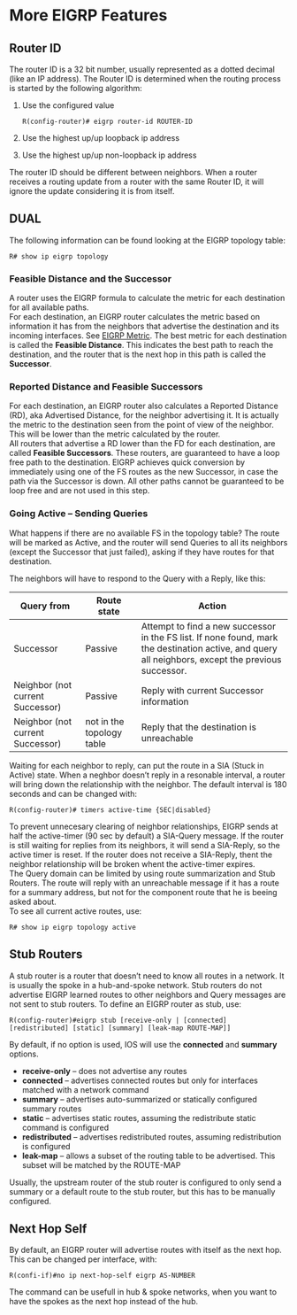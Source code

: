# More EIGRP Features

## Router ID

The router ID is a 32 bit number, usually represented as a dotted decimal (like an IP address). The Router ID is determined when the routing process is started by the following algorithm:

1.  Use the configured value

    ```
    R(config-router)# eigrp router-id ROUTER-ID
    ```
2. Use the highest up/up loopback ip address
3. Use the highest up/up non-loopback ip address

The router ID should be different between neighbors. When a router receives a routing update from a router with the same Router ID, it will ignore the update considering it is from itself.

## DUAL

The following information can be found looking at the EIGRP topology table:

```
R# show ip eigrp topology
```

### Feasible Distance and the Successor

A router uses the EIGRP formula to calculate the metric for each destination for all available paths.\
For each destination, an EIGRP router calculates the metric based on information it has from the neighbors that advertise the destination and its incoming interfaces. See [EIGRP Metric](eigrp-metric.md). The best metric for each destination is called the **Feasible Distance**. This indicates the best path to reach the destination, and the router that is the next hop in this path is called the **Successor**.

### Reported Distance and Feasible Successors

For each destination, an EIGRP router also calculates a Reported Distance (RD), aka Advertised Distance, for the neighbor advertising it. It is actually the metric to the destination seen from the point of view of the neighbor. This will be lower than the metric calculated by the router.\
All routers that advertise a RD lower than the FD for each destination, are called **Feasible Successors**. These routers, are guaranteed to have a loop free path to the destination. EIGRP achieves quick conversion by immediately using one of the FS routes as the new Successor, in case the path via the Successor is down. All other paths cannot be guaranteed to be loop free and are not used in this step.

### Going Active – Sending Queries

What happens if there are no available FS in the topology table? The route will be marked as Active, and the router will send Queries to all its neighbors (except the Successor that just failed), asking if they have routes for that destination.

The neighbors will have to respond to the Query with a Reply, like this:

| Query from                       | Route state               | Action                                                                                                                                              |
| -------------------------------- | ------------------------- | --------------------------------------------------------------------------------------------------------------------------------------------------- |
| Successor                        | Passive                   | Attempt to find a new successor in the FS list. If none found, mark the destination active, and query all neighbors, except the previous successor. |
| Neighbor (not current Successor) | Passive                   | Reply with current Successor information                                                                                                            |
| Neighbor (not current Successor) | not in the topology table | Reply that the destination is unreachable                                                                                                           |

Waiting for each neighbor to reply, can put the route in a SIA (Stuck in Active) state. When a neghbor doesn’t reply in a resonable interval, a router will bring down the relationship with the neighbor. The default interval is 180 seconds and can be changed with:

```
R(config-router)# timers active-time {SEC|disabled}
```

To prevent unnecesary clearing of neighbor relationships, EIGRP sends at half the active-timer (90 sec by default) a SIA-Query message. If the router is still waiting for replies from its neighbors, it will send a SIA-Reply, so the active timer is reset. If the router does not receive a SIA-Reply, thent the neighbor relationship will be broken whent the active-timer expires.\
The Query domain can be limited by using route summarization and Stub Routers. The route will reply with an unreachable message if it has a route for a summary address, but not for the component route that he is beeing asked about.\
To see all current active routes, use:

```
R# show ip eigrp topology active
```

## Stub Routers

A stub router is a router that doesn’t need to know all routes in a network. It is usually the spoke in a hub-and-spoke network. Stub routers do not advertise EIGRP learned routes to other neighbors and Query messages are not sent to stub routers. To define an EIGRP router as stub, use:

```
R(config-router)#eigrp stub [receive-only | [connected] [redistributed] [static] [summary] [leak-map ROUTE-MAP]]
```

By default, if no option is used, IOS will use the **connected** and **summary** options.

* **receive-only** – does not advertise any routes
* **connected** – advertises connected routes but only for interfaces matched with a network command
* **summary** – advertises auto-summarized or statically configured summary routes
* **static** – advertises static routes, assuming the redistribute static command is configured
* **redistributed** – advertises redistributed routes, assuming redistribution is configured
* **leak-map** – allows a subset of the routing table to be advertised. This subset will be matched by the ROUTE-MAP

Usually, the upstream router of the stub router is configured to only send a summary or a default route to the stub router, but this has to be manually configured.

## Next Hop Self

By default, an EIGRP router will advertise routes with itself as the next hop. This can be changed per interface, with:

```
R(confi-if)#no ip next-hop-self eigrp AS-NUMBER
```

The command can be usefull in hub & spoke networks, when you want to have the spokes as the next hop instead of the hub.
